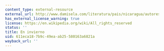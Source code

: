 ```yaml
---
content_type: external-resource
external_url: http://www.damisela.com/literatura/pais/nicaragua/autores/dario/azul/invierno_p3.htm
has_external_license_warning: true
license: https://en.wikipedia.org/wiki/All_rights_reserved
status: ''
title: En invierno
uid: 611eca18-7b9c-49ea-ab25-580163a6821a
wayback_url: ''
---
```

